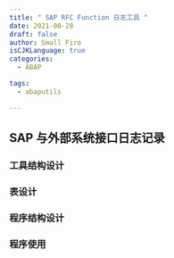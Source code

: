 ```yaml
---
title: " SAP RFC Function 日志工具 "
date: 2021-08-28
draft: false
author: Small Fire
isCJKLanguage: true
categories: 
  - ABAP

tags: 
  - abaputils

---
```




## SAP 与外部系统接口日志记录

### 工具结构设计

### 表设计

### 程序结构设计

### 程序使用

